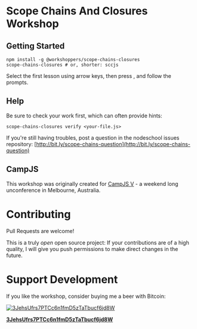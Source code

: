 # Scope Chains And Closures Workshop


## Getting Started

```
npm install -g @workshoppers/scope-chains-closures
scope-chains-closures # or, shorter: sccjs
```

Select the first lesson using arrow keys, then press <enter>, and follow the
prompts.

## Help

Be sure to check your work first, which can often provide hints:

```
scope-chains-closures verify <your-file.js>
```

If you're still having troubles, post a question in the nodeschool issues
repository:
[http://bit.ly/scope-chains-question](http://bit.ly/scope-chains-question)

## CampJS

This workshop was originally created for [CampJS V](http://v.campjs.com) - a
weekend long unconference in Melbourne, Australia.

# Contributing

Pull Requests are welcome!

This is a truly _open_ open source project: If your contributions are of a high
quality, I will give you push permissions to make direct changes in the future.

# Support Development

If you like the workshop, consider buying me a beer with Bitcoin:

[![3JehsUfrs7PTCc6n1fmD5zTaTbucf6jd8W](http://zxing.org/w/chart?cht=qr&chs=230x230&chld=L&choe=UTF-8&chl=bitcoin%3A3JehsUfrs7PTCc6n1fmD5zTaTbucf6jd8W%3Fmessage%3DDonation%2520for%2520scope-chains-closures%2520workshop)](bitcoin:3JehsUfrs7PTCc6n1fmD5zTaTbucf6jd8W?message=Donation%20for%20scope-chains-closures%20workshop)

[**3JehsUfrs7PTCc6n1fmD5zTaTbucf6jd8W**](bitcoin:3JehsUfrs7PTCc6n1fmD5zTaTbucf6jd8W?message=Donation%20for%20scope-chains-closures%20workshop)
